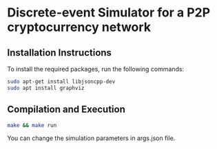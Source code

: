 Discrete-event Simulator for a P2P cryptocurrency network
=====================

## Installation Instructions

To install the required packages, run the following commands:
```sh
sudo apt-get install libjsoncpp-dev
sudo apt install graphviz
```

## Compilation and Execution
```sh
make && make run
```
You can change the simulation parameters in args.json file.



